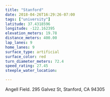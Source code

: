 ```yaml
---
title: "Stanford"
date: 2018-04-26T16:29:26-07:00
tags: ["university"]
latitude: 37.4318596
longitude: -122.162395
elevation_meters: 19.78
distance_meters: 400.00
lap_lanes: 9
home_lanes: 9
surface_type: artificial
surface_color: red
turn_diameter_meters: 72.4
speed_rating: 27.45
steeple_water_location:

---
```

Angell Field. 295 Galvez St, Stanford, CA 94305
<!--more-->
